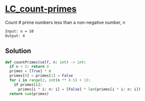 # [LC_count-primes](https://leetcode.com/problems/count-primes)

Count # prime numbers less than a non-negative number, n

```txt
Input: n = 10
Output: 4
```

## Solution

```py
def countPrimes(self, n: int) -> int:
  if n < 3: return 0
  primes = [True] * n
  primes[0] = primes[1] = False
  for i in range(2, int(n ** 0.5) + 1):
    if primes[i]:
      primes[i * i: n: i] = [False] * len(primes[i * i: n: i])
  return sum(primes)
```
